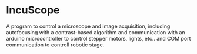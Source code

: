 IncuScope
=================

A program to control a microscope and image acquisition, including autofocusing with a contrast-based algorithm and communication with an arduino microcontroller to control stepper motors, lights, etc.. and COM port communication to controll robotic stage. 